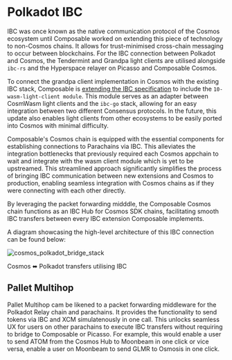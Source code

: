 # Polkadot IBC

IBC was once known as the native communication protocol of the Cosmos ecosystem until Composable worked on extending this piece of technology to non-Cosmos chains. It allows for trust-minimised cross-chain messaging to occur between blockchains. For the IBC connection between Polkadot and Cosmos, the Tendermint and Grandpa light clients are utilised alongside `ibc-rs` and the Hyperspace relayer on Picasso and Composable Cosmos.

To connect the grandpa client implementation in Cosmos with the existing IBC stack, Composable is [extending the IBC specification](https://github.com/cosmos/ibc/pull/901) to include the `10-wasm-light-client module`. This module serves as an adapter between CosmWasm light clients and the `ibc-go` stack, allowing for an easy integration between two different Consensus protocols. In the future, this update also enables light clients from other ecosystems to be easily ported into Cosmos with minimal difficulty.

Composable's Cosmos chain is equipped with the essential components for establishing connections to Parachains via IBC. This alleviates the integration bottlenecks that previously required each Cosmos appchain to wait and integrate with the wasm client module which is yet to be upstreamed. This streamlined approach significantly simplifies the process of bringing IBC communication between new extensions and Cosmos to production, enabling seamless integration with Cosmos chains as if they were connecting with each other directly. 

By leveraging the packet forwarding midddle, the Composable Cosmos chain functions as an IBC Hub for Cosmos SDK chains, facilitating smooth IBC transfers between every IBC extension Composable implements.

A diagram showcasing the high-level architecture of this IBC connection can be found below:

![cosmos_polkadot_bridge_stack](../images-centauri/centauri-stack.png)

Cosmos ⬌ Polkadot transfers utilising IBC

## Pallet Multihop
Pallet Multihop cam be likened to a packet forwarding middleware for the Polkadot Relay chain and parachains. It provides the functionality to send tokens via IBC and XCM simulatenously in one call. This unlocks seamless UX for users on other parachains to execute IBC transfers without requiring to bridge to Composable or Picasso. For example, this would enable a user to send ATOM from the Cosmos Hub to Moonbeam in one click or vice versa, enable a user on Moonbeam to send GLMR to Osmosis in one click.



